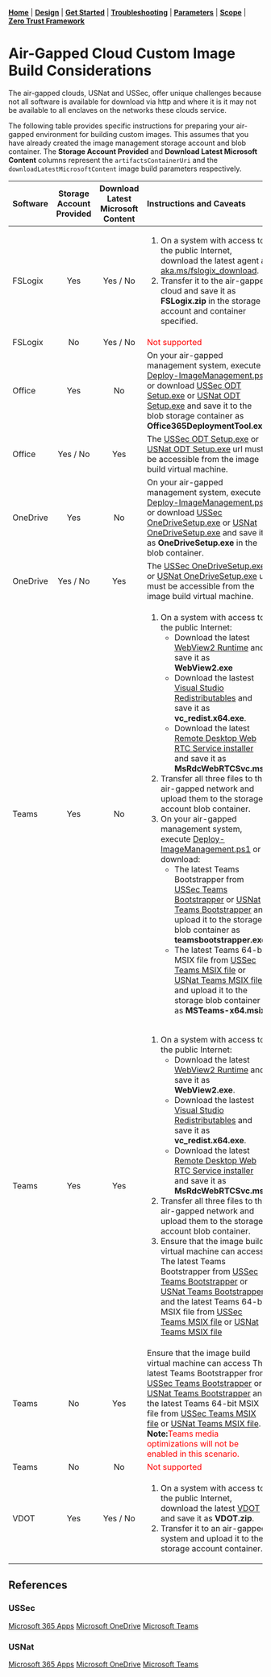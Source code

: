 [**Home**](../README.md) | [**Design**](design.md) | [**Get Started**](quickStart.md) | [**Troubleshooting**](troubleshooting.md) | [**Parameters**](parameters.md) | [**Scope**](scope.md) | [**Zero Trust Framework**](zeroTrustFramework.md)

# Air-Gapped Cloud Custom Image Build Considerations

The air-gapped clouds, USNat and USSec, offer unique challenges because not all software is available for download via http and where it is it may not be available to all enclaves on the networks these clouds service.

The following table provides specific instructions for preparing your air-gapped environment for building custom images. This assumes that you have already created the image management storage account and blob container. The **Storage Account Provided** and **Download Latest Microsoft Content** columns represent the `artifactsContainerUri` and the `downloadLatestMicrosoftContent` image build parameters respectively.

| Software | Storage Account</br>Provided | Download Latest</br>Microsoft Content | Instructions and Caveats |
|:--|:--:|:--:|:--|
| FSLogix | Yes | Yes / No | <ol><li>On a system with access to the public Internet, download the latest agent at [aka.ms/fslogix_download](https://aka.ms/fslogix_download).</li><li>Transfer it to the air-gapped cloud and save it as **FSLogix.zip** in the storage account and container specified.</li></ol> |
| FSLogix | No | Yes / No | <span style="color:red">Not supported</span> |
| Office | Yes | No | On your air-gapped management system, execute [Deploy-ImageManagement.ps1](quickStart.md#deploy-image-management-resources) or download [USSec ODT Setup.exe](https://officexo.azurefd.microsoft.scloud/prsstelecontainer/wsus/setup.exe) or [USNat ODT Setup.exe](https://officexo.azurefd.eaglex.ic.gov/prsstelecontainer/wsus/setup.exe) and save it to the blob storage container as **Office365DeploymentTool.exe**. |
| Office | Yes / No | Yes | The [USSec ODT Setup.exe](https://officexo.azurefd.microsoft.scloud/prsstelecontainer/wsus/setup.exe) or [USNat ODT Setup.exe](https://officexo.azurefd.eaglex.ic.gov/prsstelecontainer/wsus/setup.exe) url must be accessible from the image build virtual machine. |
| OneDrive | Yes | No |  On your air-gapped management system, execute [Deploy-ImageManagement.ps1](quickStart.md#deploy-image-management-resources) or download [USSec OneDriveSetup.exe](https://update.azure.odsync.microsoft.scloud/onedrivecontainer/Win/Installer64/OneDriveSetup.exe) or [USNat OneDriveSetup.exe](https://update.azure.odsync.eaglex.ic.gov/onedrivecontainer/Win/Installer64/OneDriveSetup.exe) and save it as **OneDriveSetup.exe** in the blob container.|
| OneDrive | Yes / No | Yes | The [USSec OneDriveSetup.exe](https://update.azure.odsync.microsoft.scloud/onedrivecontainer/Win/Installer64/OneDriveSetup.exe) or [USNat OneDriveSetup.exe](https://update.azure.odsync.eaglex.ic.gov/onedrivecontainer/Win/Installer64/OneDriveSetup.exe) url must be accessible from the image build virtual machine. |
| Teams | Yes | No | <ol><li>On a system with access to the public Internet:</br><ul><li>Download the latest [WebView2 Runtime](https://go.microsoft.com/fwlink/?linkid=2124703) and save it as **WebView2.exe**</li><li>Download the lastest [Visual Studio Redistributables](https://aka.ms/vs/17/release/vc_redist.x64.exe) and save it as **vc_redist.x64.exe**.</li><li>Download the latest [Remote Desktop Web RTC Service installer](https://aka.ms/msrdcwebrtcsvc/msi) and save it as **MsRdcWebRTCSvc.msi**.</li></ul><li>Transfer all three files to the air-gapped network and upload them to the storage account blob container.</li><li>On your air-gapped management system, execute [Deploy-ImageManagement.ps1](quickStart.md#deploy-image-management-resources) or  download:<ul><li>The latest Teams Bootstrapper from [USSec Teams Bootstrapper](https://statics.teams.microsoft.scloud/production-teamsprovision/lkg/teamsbootstrapper.exe) or [USNat Teams Bootstrapper](https://statics.teams.eaglex.ic.gov/production-teamsprovision/lkg/teamsbootstrapper.exe) and upload it to the storage blob container as **teamsbootstrapper.exe**.</li><li>The latest Teams 64-bit MSIX file from [USSec Teams MSIX file](https://statics.teams.microsoft.scloud/production-windows-x64/enterprise/webview2/lkg/MSTeams-x64.msix) or [USNat Teams MSIX file](https://statics.teams.eaglex.ic.gov/production-windows-x64/enterprise/webview2/lkg/MSTeams-x64.msix) and upload it to the storage blob container as **MSTeams-x64.msix**.</li></ul></ol> |
| Teams | Yes | Yes | <ol><li>On a system with access to the public Internet:</br><ul><li>Download the latest [WebView2 Runtime](https://go.microsoft.com/fwlink/?linkid=2124703) and save it as **WebView2.exe**.</li><li>Download the lastest [Visual Studio Redistributables](https://aka.ms/vs/17/release/vc_redist.x64.exe) and save it as **vc_redist.x64.exe**.</li><li>Download the latest [Remote Desktop Web RTC Service installer](https://aka.ms/msrdcwebrtcsvc/msi) and save it as **MsRdcWebRTCSvc.msi**.</li></ul><li>Transfer all three files to the air-gapped network and upload them to the storage account blob container.</li><li>Ensure that the image build virtual machine can access The latest Teams Bootstrapper from [USSec Teams Bootstrapper](https://statics.teams.microsoft.scloud/production-teamsprovision/lkg/teamsbootstrapper.exe) or [USNat Teams Bootstrapper](https://statics.teams.eaglex.ic.gov/production-teamsprovision/lkg/teamsbootstrapper.exe) and the latest Teams 64-bit MSIX file from [USSec Teams MSIX file](https://statics.teams.microsoft.scloud/production-windows-x64/enterprise/webview2/lkg/MSTeams-x64.msix) or [USNat Teams MSIX file](https://statics.teams.eaglex.ic.gov/production-windows-x64/enterprise/webview2/lkg/MSTeams-x64.msix) |
| Teams | No | Yes | Ensure that the image build virtual machine can access The latest Teams Bootstrapper from [USSec Teams Bootstrapper](https://statics.teams.microsoft.scloud/production-teamsprovision/lkg/teamsbootstrapper.exe) or [USNat Teams Bootstrapper](https://statics.teams.eaglex.ic.gov/production-teamsprovision/lkg/teamsbootstrapper.exe) and the latest Teams 64-bit MSIX file from [USSec Teams MSIX file](https://statics.teams.microsoft.scloud/production-windows-x64/enterprise/webview2/lkg/MSTeams-x64.msix) or [USNat Teams MSIX file](https://statics.teams.eaglex.ic.gov/production-windows-x64/enterprise/webview2/lkg/MSTeams-x64.msix). **Note:**<span style="color:red">Teams media optimizations will not be enabled in this scenario.</span> |
| Teams | No | No | <span style="color:red">Not supported</span> |
| VDOT | Yes | Yes / No | <ol><li>On a system with access to the public Internet, download the latest [VDOT](https://github.com/The-Virtual-Desktop-Team/Virtual-Desktop-Optimization-Tool/archive/refs/heads/main.zip) and save it as **VDOT.zip**.</li><li>Transfer it to an air-gapped system and upload it to the storage account container. |

## References

### USSec

[Microsoft 365 Apps](https://review.learn.microsoft.com/en-us/microsoft-365-ussec/deployoffice/deployment-guide-microsoft-365-apps?branch=live)
[Microsoft OneDrive](https://review.learn.microsoft.com/en-us/microsoft-365-ussec/onedrive/deploy-m365-onedrive-in-ussec?branch=live)
[Microsoft Teams](https://review.learn.microsoft.com/en-us/microsoft-365-ussec/teams/install-teams?branch=live)

### USNat

[Microsoft 365 Apps](https://review.learn.microsoft.com/en-us/microsoft-365-usnat/deployoffice/deployment-guide-microsoft-365-apps?branch=live)
[Microsoft OneDrive](https://review.learn.microsoft.com/en-us/microsoft-365-usnat/onedrive/deploy-m365-onedrive-in-usnat?branch=live)
[Microsoft Teams](https://review.learn.microsoft.com/en-us/microsoft-365-usnat/teams/install-teams?branch=live)